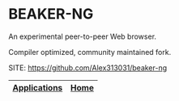 # BEAKER-NG

 An experimental peer-to-peer Web browser.
 
 Compiler optimized, community maintained fork.

 SITE: https://github.com/Alex313031/beaker-ng

 | [Applications](https://portable-linux-apps.github.io/apps.html) | [Home](https://portable-linux-apps.github.io)
 | --- | --- |
